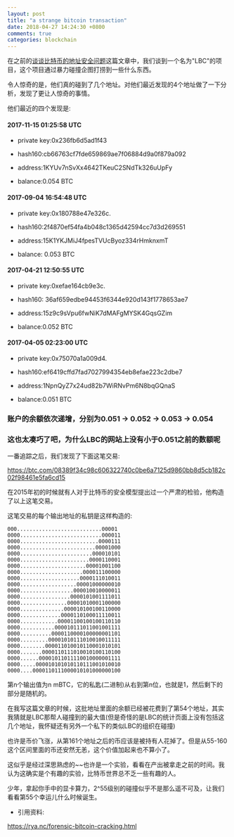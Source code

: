 ```yaml
---
layout: post
title: "a strange bitcoin transaction"
date: 2018-04-27 14:24:30 +0800
comments: true
categories: blockchain
---
```


在之前的[谈谈比特币的地址安全问题](http://happy123.me/blog/2018/04/24/cryptocurrency-security/)这篇文章中，我们谈到一个名为"LBC"的项目，这个项目通过暴力碰撞企图打捞到一些什么东西。

令人惊奇的是，他们真的碰到了几个地址。对他们最近发现的4个地址做了一下分析，发现了更让人惊奇的事情。

他们最近的四个发现是:

<!-- more -->

#### 2017-11-15 01:25:58 UTC

* private key:0x236fb6d5ad1f43

* hash160:cb66763cf7fde659869ae7f06884d9a0f879a092

* address:1KYUv7nSvXx4642TKeuC2SNdTk326uUpFy

* balance:0.054 BTC

#### 2017-09-04 16:54:48 UTC

* private key:0x180788e47e326c.

* hash160:2f4870ef54fa4b048c1365d42594cc7d3d269551

* address:15K1YKJMiJ4fpesTVUcByoz334rHmknxmT

* balance: 0.053 BTC

#### 2017-04-21 12:50:55 UTC

* private key:0xefae164cb9e3c.

* hash160: 36af659edbe94453f6344e920d143f1778653ae7

* address:15z9c9sVpu6fwNiK7dMAFgMYSK4GqsGZim

* balance:0.052 BTC

#### 2017-04-05 02:23:00 UTC

* private key:0x75070a1a009d4.

* hash160:ef6419cffd7fad7027994354eb8efae223c2dbe7

* address:1NpnQyZ7x24ud82b7WiRNvPm6N8bqGQnaS

* balance:0.051 BTC


### 账户的余额依次递增，分别为0.051 -> 0.052 -> 0.053 -> 0.054


### 这也太凑巧了吧，为什么LBC的网站上没有小于0.051之前的数额呢


一番追踪之后，我们发现了下面这笔交易:

https://btc.com/08389f34c98c606322740c0be6a7125d9860bb8d5cb182c02f98461e5fa6cd15

在2015年初的时候就有人对于比特币的安全模型提出过一个严肃的检验，他构造了以上这笔交易。

这笔交易的每个输出地址的私钥是这样构造的:


```
000...........................00001
0000..........................000011
0000.........................0000111
0000........................00001000
0000.......................000010101
0000......................0000110001
0000.....................00001001100
0000....................000011100000
0000...................0000111010011
0000..................00001000000010
0000.................000010010000011
0000................0000101001111011
0000...............00001010001100000
0000..............000010100100110000
0000.............0000110100011110011
0000............00001100100100110110
0000...........000010111011001001111
0000..........0000110000100000001101
0000.........00001010111010010011111
0000........000011010010110001010101
0000.......0000110111010010100110100
0000......00001011011110010000001111
0000.....000010101010110111001010010
0000....0000110111000010101000000100

```

第n个输出值为n mBTC，它的私匙(二进制)从右到第n位，也就是1，然后剩下的部分是随机的。

在我写这篇文章的时候，这批地址里面的余额已经被花费到了第54个地址，其实我猜就是LBC那帮人碰撞到的最大值(但是奇怪的是LBC的统计页面上没有包括这几个地址，我怀疑还有另外一个私下的类似LBC的组织在碰撞)

也许是币价飞涨，从第161个地址之后的币应该是被持有人花掉了。但是从55-160这个区间里面的币还安然无恙，这个价值加起来也不算小了。


这似乎是经过深思熟虑的~~也许是一个实验，看看在产出被拿走之前的时间。我认为这确实是个有趣的实验，比特币世界总不乏一些有趣的人。

少年，拿起你手中的显卡算力，2^55级别的碰撞似乎不是那么遥不可及，让我们看看第55个幸运儿什么时候诞生。


* 引用资料:

https://rya.nc/forensic-bitcoin-cracking.html
